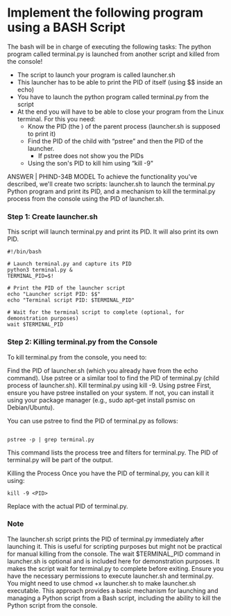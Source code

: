 # Implement the following program using a BASH Script

The bash will be in charge of executing the following tasks:
The python program called terminal.py is launched from another script and killed from the console!

- The script to launch your program is called launcher.sh
- This launcher has to be able to print the PID of itself (using $$ inside an echo)
- You have to launch the python program called terminal.py from the script
- At the end you will have to be able to close your program from the Linux terminal. For this you need:
    - Know the PID (the ) of the parent process (launcher.sh is supposed to print it)
    - Find the PID of the child with “pstree” and then the PID of the launcher.
        - If pstree does not show you the PIDs
    - Using the son's PID to kill him using “kill -9"

ANSWER | PHIND-34B MODEL
To achieve the functionality you've described, we'll create two scripts: launcher.sh to launch the terminal.py Python program and print its PID, and a mechanism to kill the terminal.py process from the console using the PID of launcher.sh.

### Step 1: Create launcher.sh
This script will launch terminal.py and print its PID. It will also print its own PID.


```
#!/bin/bash

# Launch terminal.py and capture its PID
python3 terminal.py &
TERMINAL_PID=$!

# Print the PID of the launcher script
echo "Launcher script PID: $$"
echo "Terminal script PID: $TERMINAL_PID"

# Wait for the terminal script to complete (optional, for demonstration purposes)
wait $TERMINAL_PID
```


### Step 2: Killing terminal.py from the Console

To kill terminal.py from the console, you need to:

Find the PID of launcher.sh (which you already have from the echo command).
Use pstree or a similar tool to find the PID of terminal.py (child process of launcher.sh).
Kill terminal.py using kill -9.
Using pstree
First, ensure you have pstree installed on your system. If not, you can install it using your package manager (e.g., sudo apt-get install psmisc on Debian/Ubuntu).

You can use pstree to find the PID of terminal.py as follows:

```

pstree -p | grep terminal.py

```

This command lists the process tree and filters for terminal.py. The PID of terminal.py will be part of the output.

Killing the Process
Once you have the PID of terminal.py, you can kill it using:


```
kill -9 <PID>
```

Replace <PID> with the actual PID of terminal.py.

### Note
The launcher.sh script prints the PID of terminal.py immediately after launching it. This is useful for scripting purposes but might not be practical for manual killing from the console.
The wait $TERMINAL_PID command in launcher.sh is optional and is included here for demonstration purposes. It makes the script wait for terminal.py to complete before exiting.
Ensure you have the necessary permissions to execute launcher.sh and terminal.py. You might need to use chmod +x launcher.sh to make launcher.sh executable.
This approach provides a basic mechanism for launching and managing a Python script from a Bash script, including the ability to kill the Python script from the console.
